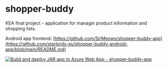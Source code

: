 # shopper-buddy
KEA final project - application for managin product information and shopping lists.

Android app frontend: [https://github.com/SirMeows/shopper-buddy-app](https://github.com/starlords-eu/shopper-buddy-android-app/blob/main/README.md)

[![Build and deploy JAR app to Azure Web App - shopper-buddy-app](https://github.com/SirMeows/shopper-buddy/actions/workflows/main_shopper-buddy-app.yml/badge.svg)](https://github.com/SirMeows/shopper-buddy/actions/workflows/main_shopper-buddy-app.yml)
